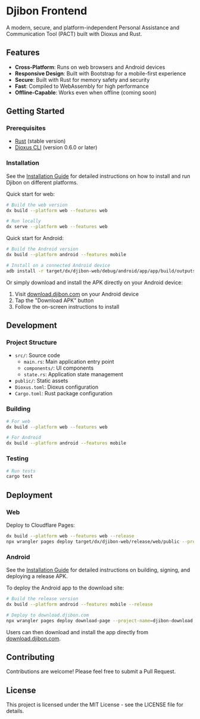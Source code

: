 # Djibon Frontend

A modern, secure, and platform-independent Personal Assistance and Communication Tool (PACT) built with Dioxus and Rust.

## Features

- **Cross-Platform**: Runs on web browsers and Android devices
- **Responsive Design**: Built with Bootstrap for a mobile-first experience
- **Secure**: Built with Rust for memory safety and security
- **Fast**: Compiled to WebAssembly for high performance
- **Offline-Capable**: Works even when offline (coming soon)

## Getting Started

### Prerequisites

- [Rust](https://www.rust-lang.org/tools/install) (stable version)
- [Dioxus CLI](https://dioxuslabs.com/learn/0.6/CLI/installation) (version 0.6.0 or later)

### Installation

See the [Installation Guide](install.md) for detailed instructions on how to install and run Djibon on different platforms.

Quick start for web:

```bash
# Build the web version
dx build --platform web --features web

# Run locally
dx serve --platform web --features web
```

Quick start for Android:

```bash
# Build the Android version
dx build --platform android --features mobile

# Install on a connected Android device
adb install -r target/dx/djibon-web/debug/android/app/app/build/outputs/apk/debug/app-debug.apk
```

Or simply download and install the APK directly on your Android device:

1. Visit [download.djibon.com](https://download.djibon.com) on your Android device
2. Tap the "Download APK" button
3. Follow the on-screen instructions to install

## Development

### Project Structure

- `src/`: Source code
  - `main.rs`: Main application entry point
  - `components/`: UI components
  - `state.rs`: Application state management
- `public/`: Static assets
- `Dioxus.toml`: Dioxus configuration
- `Cargo.toml`: Rust package configuration

### Building

```bash
# For web
dx build --platform web --features web

# For Android
dx build --platform android --features mobile
```

### Testing

```bash
# Run tests
cargo test
```

## Deployment

### Web

Deploy to Cloudflare Pages:

```bash
dx build --platform web --features web --release
npx wrangler pages deploy target/dx/djibon-web/release/web/public --project-name=dioxus-test
```

### Android

See the [Installation Guide](install.md) for detailed instructions on building, signing, and deploying a release APK.

To deploy the Android app to the download site:

```bash
# Build the release version
dx build --platform android --features mobile --release

# Deploy to download.djibon.com
npx wrangler pages deploy download-page --project-name=djibon-download
```

Users can then download and install the app directly from [download.djibon.com](https://download.djibon.com).

## Contributing

Contributions are welcome! Please feel free to submit a Pull Request.

## License

This project is licensed under the MIT License - see the LICENSE file for details.